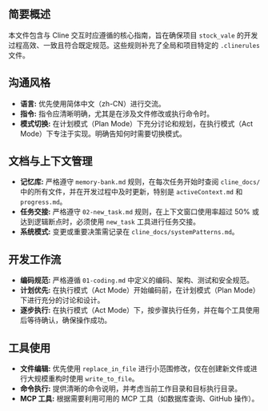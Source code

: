 ## 简要概述
本文件包含与 Cline 交互时应遵循的核心指南，旨在确保项目 `stock_vale` 的开发过程高效、一致且符合既定规范。这些规则补充了全局和项目特定的 `.clinerules` 文件。

## 沟通风格
- **语言:** 优先使用简体中文（zh-CN）进行交流。
- **指令:** 指令应清晰明确，尤其是在涉及文件修改或执行命令时。
- **模式切换:** 在计划模式（Plan Mode）下充分讨论和规划，在执行模式（Act Mode）下专注于实现。明确告知何时需要切换模式。

## 文档与上下文管理
- **记忆库:** 严格遵守 `memory-bank.md` 规则，在每次任务开始时查阅 `cline_docs/` 中的所有文件，并在开发过程中及时更新，特别是 `activeContext.md` 和 `progress.md`。
- **任务交接:** 严格遵守 `02-new_task.md` 规则，在上下文窗口使用率超过 50% 或达到逻辑断点时，必须使用 `new_task` 工具进行任务交接。
- **系统模式:** 变更或重要决策需记录在 `cline_docs/systemPatterns.md`。

## 开发工作流
- **编码规范:** 严格遵循 `01-coding.md` 中定义的编码、架构、测试和安全规范。
- **计划优先:** 在执行模式（Act Mode）开始编码前，在计划模式（Plan Mode）下进行充分的讨论和设计。
- **逐步执行:** 在执行模式（Act Mode）下，按步骤执行任务，并在每个工具使用后等待确认，确保操作成功。

## 工具使用
- **文件编辑:** 优先使用 `replace_in_file` 进行小范围修改，仅在创建新文件或进行大规模重构时使用 `write_to_file`。
- **命令执行:** 提供清晰的命令说明，并考虑当前工作目录和目标执行目录。
- **MCP 工具:** 根据需要利用可用的 MCP 工具（如数据库查询、GitHub 操作）。
